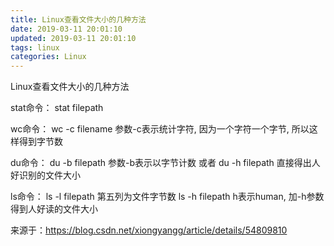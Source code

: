```yaml
---
title: Linux查看文件大小的几种方法
date: 2019-03-11 20:01:10
updated: 2019-03-11 20:01:10
tags: linux
categories: Linux
---
```


Linux查看文件大小的几种方法

stat命令：
stat filepath

wc命令：
wc -c filename 参数-c表示统计字符, 因为一个字符一个字节, 所以这样得到字节数

du命令：
du -b filepath 参数-b表示以字节计数
或者
du -h filepath 直接得出人好识别的文件大小

ls命令：
ls -l filepath 第五列为文件字节数
ls -h filepath h表示human, 加-h参数得到人好读的文件大小


来源于：https://blog.csdn.net/xiongyangg/article/details/54809810

